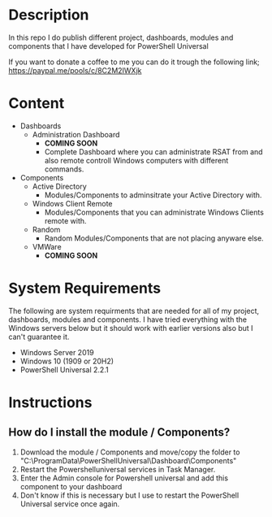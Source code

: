 # Description
In this repo I do publish different project, dashboards, modules and components that I have developed for PowerShell Universal

If you want to donate a coffee to me you can do it trough the following link;
https://paypal.me/pools/c/8C2M2IWXjk

# Content
* Dashboards
    - Administration Dashboard
        - **COMING SOON**
        - Complete Dashboard where you can administrate RSAT from and also remote controll Windows computers with different commands.
* Components
    - Active Directory
        - Modules/Components to adminsitrate your Active Directory with.
    - Windows Client Remote
        - Modules/Components that you can administrate Windows Clients remote with.
    - Random
        - Random Modules/Components that are not placing anyware else.
    - VMWare
        - **COMING SOON**

# System Requirements
The following are system requirments that are needed for all of my project, dashboards, modules and components.
I have tried everything with the Windows servers below but it should work with earlier versions also but I can't guarantee it.

* Windows Server 2019
* Windows 10 (1909 or 20H2)
* PowerShell Universal 2.2.1

# Instructions

## How do I install the module / Components?
1. Download the module / Components and move/copy the folder to "C:\ProgramData\PowerShellUniversal\Dashboard\Components"
2. Restart the Powershelluniversal services in Task Manager.
3. Enter the Admin console for Powershell universal and add this component to your dashboard
4. Don't know if this is necessary but I use to restart the PowerShell Universal service once again.
